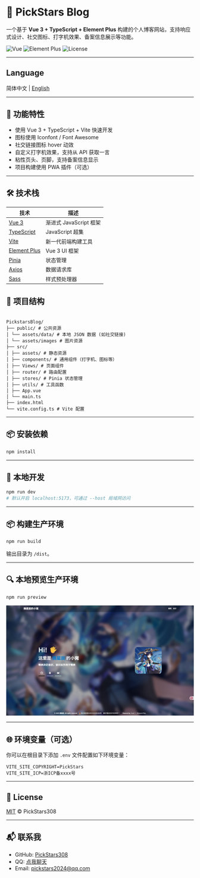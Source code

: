 # 🌟 PickStars Blog

一个基于 **Vue 3 + TypeScript + Element Plus** 构建的个人博客网站，支持响应式设计、社交图标、打字机效果、备案信息展示等功能。

![Vue](https://img.shields.io/badge/Vue-3.x-brightgreen)
![Element Plus](https://img.shields.io/badge/Element--Plus-2.x-blue)
![License](https://img.shields.io/badge/license-MIT-green)

---

## Language

简体中文 | [English](./README.md)

---

## 🚀 功能特性

- 使用 Vue 3 + TypeScript + Vite 快速开发
- 图标使用 Iconfont / Font Awesome
- 社交链接图标 hover 动效
- 自定义打字机效果，支持从 API 获取一言
- 粘性页头、页脚，支持备案信息显示
- 项目构建使用 PWA 插件（可选）

---

## 🛠 技术栈

| 技术                                            | 描述                |
|-----------------------------------------------|-------------------|
| [Vue 3](https://vuejs.org/)                   | 渐进式 JavaScript 框架 |
| [TypeScript](https://www.typescriptlang.org/) | JavaScript 超集     |
| [Vite](https://vitejs.dev/)                   | 新一代前端构建工具         |
| [Element Plus](https://element-plus.org/)     | Vue 3 UI 框架       |
| [Pinia](https://pinia.vuejs.org/)             | 状态管理              |
| [Axios](https://axios-http.com/)              | 数据请求库             |
| [Sass](https://sass-lang.com/)                | 样式预处理器            |

## 📁 项目结构

```

PickstarsBlog/
├── public/ # 公共资源
│ └── assets/data/ # 本地 JSON 数据 (如社交链接)
│ └── assets/images # 图片资源
├── src/
│ ├── assets/ # 静态资源
│ ├── components/ # 通用组件（打字机、图标等）
│ ├── Views/ # 页面组件
│ ├── router/ # 路由配置
│ ├── stores/ # Pinia 状态管理
│ ├── utils/ # 工具函数
│ ├── App.vue
│ └── main.ts
├── index.html
└── vite.config.ts # Vite 配置

````

---

## 📦 安装依赖

```bash
npm install
````

---

## 🔧 本地开发

```bash
npm run dev
# 默认开启 localhost:5173，可通过 --host 局域网访问
```

---

## 📦 构建生产环境

```bash
npm run build
```

输出目录为 `/dist`。

---

## 🔍 本地预览生产环境

```bash
npm run preview
```
![V 1.0 Preview](./Preview/16-6-2025_123345_localhost.jpeg)

---

## 🌐 环境变量（可选）

你可以在根目录下添加 `.env` 文件配置如下环境变量：

```env
VITE_SITE_COPYRIGHT=PickStars
VITE_SITE_ICP=浙ICP备xxxx号
```

---

## 📄 License

[MIT](./LICENSE) © PickStars308

---

## 📬 联系我

* GitHub: [PickStars308](https://github.com/PickStars308/)
* QQ: [点我聊天](https://qm.qq.com/q/8Kg04tLXb2)
* Email: [pickstars2024@qq.com](mailto:pickstars2024@qq.com)